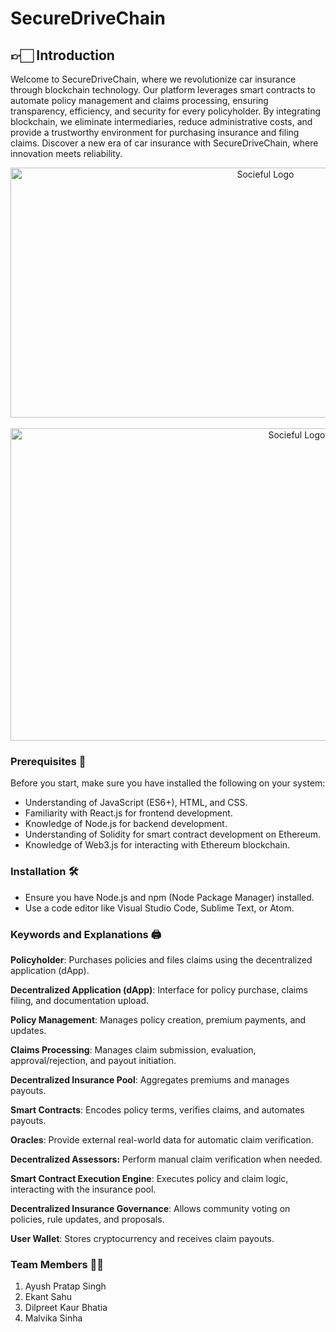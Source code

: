 # SecureDriveChain

## 👉🏻 Introduction
Welcome to SecureDriveChain, where we revolutionize car insurance through blockchain technology. Our platform leverages smart contracts to automate policy management and claims processing, ensuring transparency, efficiency, and security for every policyholder. By integrating blockchain, we eliminate intermediaries, reduce administrative costs, and provide a trustworthy environment for purchasing insurance and filing claims. Discover a new era of car insurance with SecureDriveChain, where innovation meets reliability.

<div align="center"> <img src="https://i.postimg.cc/HLM8Rbkp/Whats-App-Image-2024-06-24-at-9-29-13-PM.jpg" alt="Socieful Logo" width="800" height="400"> </div><br>

<div align="center"> <img src="https://i.postimg.cc/HLM8Rbkp/Whats-App-Image-2024-06-24-at-9-29-13-PM.jpg" alt="Socieful Logo" width="900" height="500"> </div>

### Prerequisites 📝

Before you start, make sure you have installed the following on your system:

- Understanding of JavaScript (ES6+), HTML, and CSS.
- Familiarity with React.js for frontend development.
- Knowledge of Node.js for backend development.
- Understanding of Solidity for smart contract development on Ethereum.
- Knowledge of Web3.js for interacting with Ethereum blockchain.

### Installation 🛠️

- Ensure you have Node.js and npm (Node Package Manager) installed.
- Use a code editor like Visual Studio Code, Sublime Text, or Atom.

### Keywords and Explanations 🖨️

**Policyholder**: Purchases policies and files claims using the decentralized application (dApp).

**Decentralized Application (dApp)**: Interface for policy purchase, claims filing, and documentation upload.

**Policy Management**: Manages policy creation, premium payments, and updates.

**Claims Processing**: Manages claim submission, evaluation, approval/rejection, and payout initiation.

**Decentralized Insurance Pool**: Aggregates premiums and manages payouts.

**Smart Contracts**: Encodes policy terms, verifies claims, and automates payouts.

**Oracles**: Provide external real-world data for automatic claim verification.

**Decentralized Assessors:** Perform manual claim verification when needed.

**Smart Contract Execution Engine**: Executes policy and claim logic, interacting with the insurance pool.

**Decentralized Insurance Governance**: Allows community voting on policies, rule updates, and proposals.

**User Wallet**: Stores cryptocurrency and receives claim payouts.

### Team Members 🤝🏻
1. Ayush Pratap Singh
2. Ekant Sahu
3. Dilpreet Kaur Bhatia
4. Malvika Sinha

